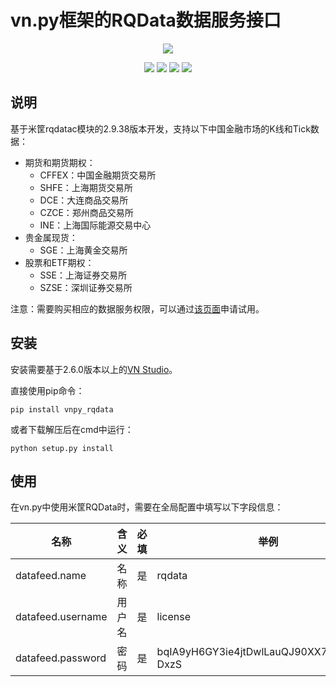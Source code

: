 # vn.py框架的RQData数据服务接口

<p align="center">
  <img src ="https://vnpy.oss-cn-shanghai.aliyuncs.com/vnpy-logo.png"/>
</p>

<p align="center">
    <img src ="https://img.shields.io/badge/version-2.9.38.1-blueviolet.svg"/>
    <img src ="https://img.shields.io/badge/platform-windows|linux-yellow.svg"/>
    <img src ="https://img.shields.io/badge/python-3.7-blue.svg" />
    <img src ="https://img.shields.io/github/license/vnpy/vnpy.svg?color=orange"/>
</p>

## 说明

基于米筐rqdatac模块的2.9.38版本开发，支持以下中国金融市场的K线和Tick数据：

* 期货和期货期权：
  * CFFEX：中国金融期货交易所
  * SHFE：上海期货交易所
  * DCE：大连商品交易所
  * CZCE：郑州商品交易所
  * INE：上海国际能源交易中心
* 贵金属现货：
  * SGE：上海黄金交易所
* 股票和ETF期权：
  * SSE：上海证券交易所
  * SZSE：深圳证券交易所

注意：需要购买相应的数据服务权限，可以通过[该页面](https://www.ricequant.com/welcome/purchase?utm_source=vnpy)申请试用。


## 安装

安装需要基于2.6.0版本以上的[VN Studio](https://www.vnpy.com)。

直接使用pip命令：

```
pip install vnpy_rqdata
```


或者下载解压后在cmd中运行：

```
python setup.py install
```

## 使用

在vn.py中使用米筐RQData时，需要在全局配置中填写以下字段信息：

|名称|含义|必填|举例|
|---------|----|---|---|
|datafeed.name|名称|是|rqdata|
|datafeed.username|用户名|是|license|
|datafeed.password|密码|是|bqIA9yH6GY3ie4jtDwlLauQJ90XX7qJ9F4My-DxzS|
